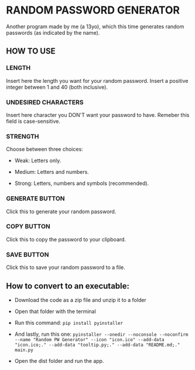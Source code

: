 # RANDOM PASSWORD GENERATOR

Another program made by me (a 13yo), which this time generates random passwords (as indicated by the name).

## HOW TO USE

### LENGTH

Insert here the length you want for your random password. Insert a positive integer between 1 and 40 (both inclusive).

### UNDESIRED CHARACTERS

Insert here character you DON'T want your password to have. Remeber this field is case-sensitive.

### STRENGTH

Choose between three choices:

- Weak: Letters only.

- Medium: Letters and numbers.

- Strong: Letters, numbers and symbols (recommended).

### GENERATE BUTTON

Click this to generate your random password.

### COPY BUTTON

Click this to copy the password to your clipboard.

### SAVE BUTTON

Click this to save your random password to a file.

## How to convert to an executable:

- Download the code as a zip file and unzip it to a folder

- Open that folder with the terminal

- Run this command:
` pip install pyinstaller `

- And lastly, run this one:
` pyinstaller --onedir --noconsole --noconfirm --name "Random PW Generator" --icon "icon.ico" --add-data "icon.ico;." --add-data "tooltip.py;." --add-data "README.md;." main.py `

- Open the dist folder and run the app.
